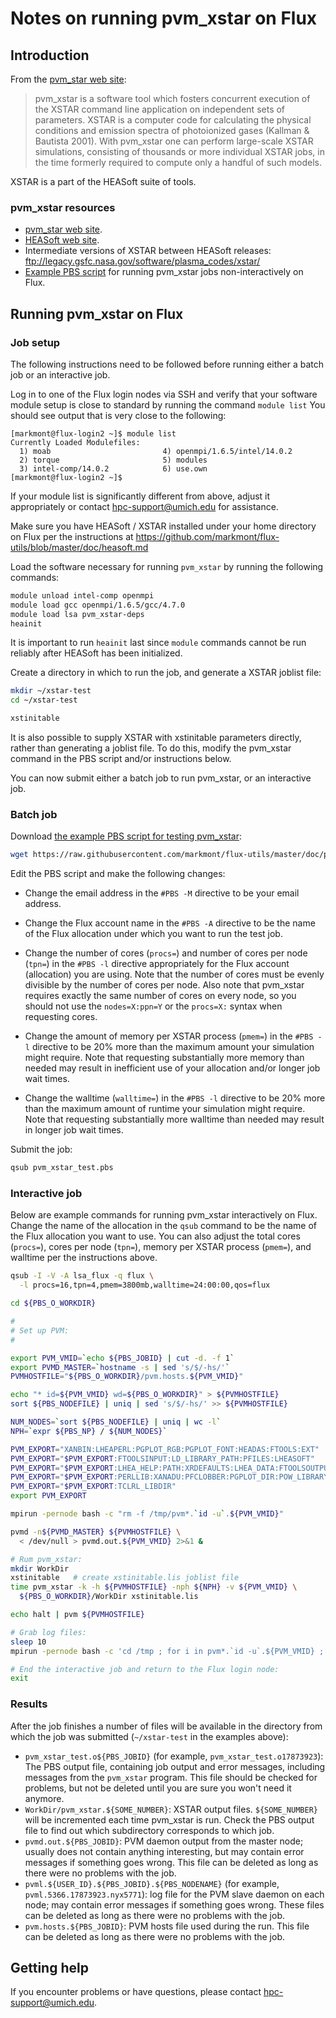 
# Notes on running pvm_xstar on Flux

## Introduction

From the [pvm_star web site](http://space.mit.edu/cxc/pvm_xstar/):

> pvm_xstar is a software tool which fosters concurrent execution of the XSTAR command line application on independent sets of parameters. XSTAR is a computer code for calculating the physical conditions and emission spectra of photoionized gases (Kallman & Bautista 2001). With pvm_xstar one can perform large-scale XSTAR simulations, consisting of thousands or more individual XSTAR jobs, in the time formerly required to compute only a handful of such models.

XSTAR is a part of the HEASoft suite of tools.

### pvm_xstar resources

  * [pvm_star web site](http://space.mit.edu/cxc/pvm_xstar/).
  * [HEASoft web site](https://heasarc.gsfc.nasa.gov/docs/software/lheasoft/).
  * Intermediate versions of XSTAR between HEASoft releases: ftp://legacy.gsfc.nasa.gov/software/plasma_codes/xstar/
  * [Example PBS script](https://github.com/markmont/flux-utils/blob/master/doc/pvm/pvm_xstar_test.pbs) for running pvm_xstar jobs non-interactively on Flux.


## Running pvm_xstar on Flux

### Job setup

The following instructions need to be followed before running either a batch job or an interactive job.

Log in to one of the Flux login nodes via SSH and verify that your software module setup is close to standard by running the command `module list`  You should see output that is very close to the following:

```asciidoc
[markmont@flux-login2 ~]$ module list
Currently Loaded Modulefiles:
  1) moab                         4) openmpi/1.6.5/intel/14.0.2
  2) torque                       5) modules
  3) intel-comp/14.0.2            6) use.own
[markmont@flux-login2 ~]$ 
```

If your module list is significantly different from above, adjust it appropriately or contact [hpc-support@umich.edu](mailto:hpc-support@umich.edu) for assistance.

Make sure you have HEASoft / XSTAR installed under your home directory on Flux per the instructions at https://github.com/markmont/flux-utils/blob/master/doc/heasoft.md

Load the software necessary for running `pvm_xstar` by running the following commands:

```bash
module unload intel-comp openmpi
module load gcc openmpi/1.6.5/gcc/4.7.0
module load lsa pvm_xstar-deps
heainit
```

It is important to run `heainit` last since `module` commands cannot be run reliably after HEASoft has been initialized.

Create a directory in which to run the job, and generate a XSTAR joblist file:

```bash
mkdir ~/xstar-test
cd ~/xstar-test

xstinitable
```

It is also possible to supply XSTAR with xstinitable parameters directly, rather than generating a joblist file.  To do this, modify the pvm_xstar command in the PBS script and/or instructions below.

You can now submit either a batch job to run pvm_xstar, or an interactive job.

### Batch job

Download [the example PBS script for testing pvm_xstar](https://github.com/markmont/flux-utils/blob/master/doc/pvm/pvm_xstar_test.pbs):

```bash
wget https://raw.githubusercontent.com/markmont/flux-utils/master/doc/pvm/pvm_xstar_test.pbs
```

Edit the PBS script and make the following changes:

  * Change the email address in the `#PBS -M` directive to be your email address.
  * Change the Flux account name in the `#PBS -A` directive to be the name of the Flux allocation under which you want to run the test job.

  * Change the number of cores (`procs=`) and number of cores per node (`tpn=`) in the `#PBS -l` directive appropriately for the Flux account (allocation) you are using.  Note that the number of cores must be evenly divisible by the number of cores per node.  Also note that pvm_xstar requires exactly the same number of cores on every node, so you should not use the `nodes=X:ppn=Y` or the `procs=X:` syntax when requesting cores.

  * Change the amount of memory per XSTAR process (`pmem=`) in the `#PBS -l` directive to be 20% more than the maximum amount your simulation might require.  Note that requesting substantially more memory than needed may result in inefficient use of your allocation and/or longer job wait times.

  * Change the walltime (`walltime=`) in the `#PBS -l` directive to be 20% more than the maximum amount of runtime your simulation might require.  Note that requesting substantially more walltime than needed may result in longer job wait times.

Submit the job:

```bash
qsub pvm_xstar_test.pbs
```


### Interactive job

Below are example commands for running pvm_xstar interactively on Flux.  Change the name of the allocation in the `qsub` command to be the name of the Flux allocation you want to use.  You can also adjust the total cores (`procs=`), cores per node (`tpn=`), memory per XSTAR process (`pmem=`), and walltime per the instructions above.

```bash
qsub -I -V -A lsa_flux -q flux \
  -l procs=16,tpn=4,pmem=3800mb,walltime=24:00:00,qos=flux

cd ${PBS_O_WORKDIR}

#
# Set up PVM:
#

export PVM_VMID=`echo ${PBS_JOBID} | cut -d. -f 1`
export PVMD_MASTER=`hostname -s | sed 's/$/-hs/'`
PVMHOSTFILE="${PBS_O_WORKDIR}/pvm.hosts.${PVM_VMID}"

echo "* id=${PVM_VMID} wd=${PBS_O_WORKDIR}" > ${PVMHOSTFILE}
sort ${PBS_NODEFILE} | uniq | sed 's/$/-hs/' >> ${PVMHOSTFILE}

NUM_NODES=`sort ${PBS_NODEFILE} | uniq | wc -l`
NPH=`expr ${PBS_NP} / ${NUM_NODES}`

PVM_EXPORT="XANBIN:LHEAPERL:PGPLOT_RGB:PGPLOT_FONT:HEADAS:FTOOLS:EXT"
PVM_EXPORT="$PVM_EXPORT:FTOOLSINPUT:LD_LIBRARY_PATH:PFILES:LHEASOFT"
PVM_EXPORT="$PVM_EXPORT:LHEA_HELP:PATH:XRDEFAULTS:LHEA_DATA:FTOOLSOUTPUT"
PVM_EXPORT="$PVM_EXPORT:PERLLIB:XANADU:PFCLOBBER:PGPLOT_DIR:POW_LIBRARY"
PVM_EXPORT="$PVM_EXPORT:TCLRL_LIBDIR"
export PVM_EXPORT

mpirun -pernode bash -c "rm -f /tmp/pvm*.`id -u`.${PVM_VMID}"

pvmd -n${PVMD_MASTER} ${PVMHOSTFILE} \
  < /dev/null > pvmd.out.${PVM_VMID} 2>&1 &

# Rum pvm_xstar:
mkdir WorkDir
xstinitable   # create xstinitable.lis joblist file
time pvm_xstar -k -h ${PVMHOSTFILE} -nph ${NPH} -v ${PVM_VMID} \
  ${PBS_O_WORKDIR}/WorkDir xstinitable.lis

echo halt | pvm ${PVMHOSTFILE}

# Grab log files:
sleep 10
mpirun -pernode bash -c 'cd /tmp ; for i in pvm*.`id -u`.${PVM_VMID} ; do [ -f $i ] && mv $i ${PBS_O_WORKDIR}/$i.`hostname -s` ; done'

# End the interactive job and return to the Flux login node:
exit
```

### Results

After the job finishes a number of files will be available in the directory from which the job was submitted (`~/xstar-test` in the examples above):

  * `pvm_xstar_test.o${PBS_JOBID}` (for example, `pvm_xstar_test.o17873923`): The PBS output file, containing job output and error messages, including messages from the `pvm_xstar` program.  This file should be checked for problems, but not be deleted until you are sure you won't need it anymore.
  * `WorkDir/pvm_xstar.${SOME_NUMBER}`: XSTAR output files.  `${SOME_NUMBER}` will be incremented each time pvm_xstar is run.  Check the PBS output file to find out which subdirectory corresponds to which job.
  * `pvmd.out.${PBS_JOBID}`: PVM daemon output from the master node; usually does not contain anything interesting, but may contain error messages if something goes wrong.  This file can be deleted as long as there were no problems with the job.
  * `pvml.${USER_ID}.${PBS_JOBID}.${PBS_NODENAME}` (for example, `pvml.5366.17873923.nyx5771`): log file for the PVM slave daemon on each node; may contain error messages if something goes wrong.  These files can be deleted as long as there were no problems with the job.
  * `pvm.hosts.${PBS_JOBID}`: PVM hosts file used during the run.  This file can be deleted as long as there were no problems with the job.


## Getting help

If you encounter problems or have questions, please contact [hpc-support@umich.edu](mailto:hpc-support@umich.edu).

